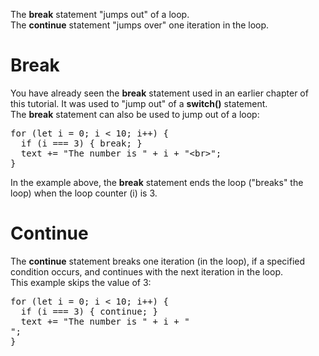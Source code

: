 The <b>break</b> statement "jumps out" of a loop.
<br>
The <b>continue</b> statement "jumps over" one iteration in the loop.
<h1>Break</h1>
You have already seen the <b>break</b> statement used in an earlier chapter of this tutorial. It was used to "jump out" of a <b>switch()</b> statement.
<br>
The <b>break</b> statement can also be used to jump out of a loop:
<pre>
for (let i = 0; i &lt; 10; i++) {
  if (i === 3) { break; }
  text += "The number is " + i + "&lt;br&gt;";
}
</pre>
In the example above, the <b>break</b> statement ends the loop ("breaks" the loop) when the loop counter (i) is 3.
<h1>Continue</h1>
The <b>continue</b> statement breaks one iteration (in the loop), if a specified condition occurs, and continues with the next iteration in the loop.
<br>
This example skips the value of 3:
<pre>
for (let i = 0; i < 10; i++) {
  if (i === 3) { continue; }
  text += "The number is " + i + "<br>";
}
</pre>
